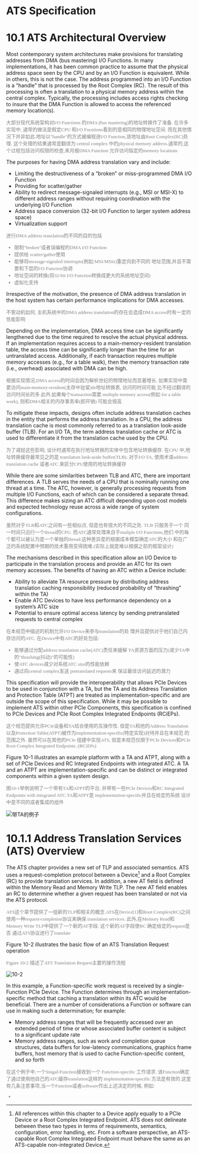 # ATS Specification

# 10.1 ATS Architectural Overview
Most contemporary system architectures make provisions for translating addresses from
DMA (bus mastering) I/O Functions. In many implementations, it has been common
practice to assume that the physical address space seen by the CPU and by an I/O
Function is equivalent. While in others, this is not the case. The address programmed into
an I/O Function is a “handle” that is processed by the Root Complex (RC). The result of 
this processing is often a translation to a physical memory address within the central complex. 
Typically, the processing includes access rights checking to insure that the DMA Function 
is allowed to access the referenced memory location(s).

<font color=gray face="黑体" size=2>
大部分现代系统架构对I/O Functions 的DMA (bus mastering)的地址转换作了准备.
在许多实现中, 通常的做法是假定CPU 和I/O Fucntions看到的是相同的物理地址空间.
而在其他情况下并非如此.地址以"handle"的方式被编程进I/O Function,该地址由Root 
Complex(RC)处理. 这个处理的结果通常是翻译为 central complex 中的physical memory
address.通常的,这个过程包括访问权限的检查,来月报DMA Function
允许访问指定的memory locations
</font>

The purposes for having DMA address translation vary and include:
* Limiting the destructiveness of a “broken” or miss-programmed DMA I/O Function
* Providing for scatter/gather
* Ability to redirect message-signaled interrupts (e.g., MSI or MSI-X) to 
different address ranges without requiring coordination with the underlying I/O Function
* Address space conversion (32-bit I/O Function to larger system address space)
* Virtualization support


<font color=gray face="黑体" size=2>
进行DMA address translation的不同的目的包括
<ul>
	<li>
	限制"broken"或者误编程的DMA I/O Function
	</li>
	<li>
	提供给 scatter/gather使用
	</li>
	<li>
	能够将message-signaled interrupts(例如:MSI/MSIx)重定向到不同的
	地址范围,并且不需要和下层的I/O Function协调
	</li>
	<li>
	地址空间的转换(将32-bit I/O Function转换成更大的系统地址空间)
	</li>
	<li>虚拟化支持</li>
</ul>
</font>

Irrespective of the motivation, the presence of DMA address translation 
in the host system has certain performance implications for DMA accesses.

<font color=gray face="黑体" size=2>
不管动机如何, 主机系统中的DMA address translation的存在会造成DMA
access时有一定的性能影响
</font>

Depending on the implementation, DMA access time can be significantly 
lengthened due to the time required to resolve the actual physical address. 
If an implementation requires access to a main-memory-resident translation table, the
access time can be significantly longer than the time for an untranslated access. 
Additionally, if each transaction requires multiple memory accesses (e.g., for a 
table walk), then the memory transaction rate (i.e., overhead) associated
with DMA can be high.

<font color=gray face="黑体" size=2>
根据实现情况,DMA access的时间会因为解析世纪的物理地址而显著增长. 
如果实现中需要访问main-memory-resident(主存中驻留)de地址转换表, 访问的时间可能
比不经过翻译的访问时间长的多.此外,如果每个transaction需要
multiple memory access(例如 for a table work), 则和DMA相关的内存事务率(即开销)
可能会很高
</font>

To mitigate these impacts, designs often include address translation 
caches in the entity that performs the address translation. In a CPU, 
the address translation cache is most commonly referred to as a translation 
look-aside buffer (TLB). For an I/O TA, the term address translation cache 
or ATC is used to differentiate it from the translation cache used
by the CPU.

<font color=gray face="黑体" size=2>
为了减轻这些影响, 设计时通常在执行地址转换的实体中包含地址转换缓存. 在CPU
中,地址转换缓存最常见之的是 translation look-aside buffer(TLB). 对于I/O TA, 
使用术语address translation cache 或者ATC 来区分CPU使用的地址转换缓存
</font>

While there are some similarities between TLB and ATC, there are important 
differences. A TLB serves the needs of a CPU that is nominally running one 
thread at a time. The ATC, however, is generally processing requests from 
multiple I/O Functions, each of which can be considered a separate thread. 
This difference makes sizing an ATC difficult depending
upon cost models and expected technology reuse across a wide range of system 
configurations.

<font color=gray face="黑体" size=2>
虽然对于TLB和ATC之间有一些相似点, 但是也有很大的不同之处. TLB 只服务于一个
同一时间只运行一个thread的CPU. 而ATC通常处理来自于muliple I/O Functions,他们
中的每个都可以被认为是一个单独的thread.这种差异是的根据成本模型确定ATC的大小
和在广泛的系统配置中预期的技术重用变得困难.(实际上就是难以根据之前的框架设计)
</font>

The mechanisms described in this specification allow an I/O Device to participate 
in the translation process and provide an ATC for its own memory accesses. The 
benefits of having an ATC within a Device include:

* Ability to alleviate TA resource pressure by distributing address translation 
caching responsibility (reduced probability of “thrashing” within the TA)
* Enable ATC Devices to have less performance dependency on a system’s ATC size
* Potential to ensure optimal access latency by sending pretranslated requests to central complex

<font color=gray face="黑体" size=2>
在本规范中描述的机制允许I/O Device来参与translation的处
理并且提供对于他们自己内存访问的ATC. 在Device中有ATC的好处包括:
<ul>
	<li>
	能够通过分配address trasnlation cache(ATC)责任来缓解
	TA资源方面的压力(减少TA中的"thrashing(抖动)"的可能性)
	</li>
	<li>
	使ATC devices减少对系统ATC size的性能依赖
	</li>
	<li>
	通过向central complex发送 pretranslated requests来
	保证最佳访问延迟的潜力
	</li>
</ul>
</font>

This specification will provide the interoperability that allows PCIe Devices 
to be used in conjunction with a TA, but the TA and its Address Translation 
and Protection Table (ATPT) are treated as implementation-specific and are outside the
scope of this specification. While it may be possible to implement ATS within 
other PCIe Components, this specification is confined to PCIe Devices and PCIe 
Root Complex Integrated Endpoints (RCiEPs).

<font color=gray face="黑体" size=2>
这个规范提供允许PCIe设备和TA结合使用的互操作性. 但是TA和他的Address Translation
以及Protection Table(ATPT)被作为implementation-specific(特定实现)对待并且在本规范
的范围之外. 虽然可以在其他的PCIe 组建中实现ATS, 但是本规范仅限于PCIe Devices和PCIe
Root Complex Integrated Endpoints. (RCiEPs)
</font>

Figure 10-1 illustrates an example platform with a TA and ATPT, along with a set 
of PCIe Devices and RC Integrated Endpoints with integrated ATC. A TA and an ATPT 
are implementation-specific and can be distinct or integrated components within a 
given system design.

<font color=gray face="黑体" size=2>
图10-1举例说明了一个带有TA和ATPT的平台, 并带有一些PCIe Devices和RC Integrated
Endpoints with integrated ATC.TA和ATPT是 implementation-specific并且在给定的系统
设计中是不同的或者集成的组件
</font>

![带TA的例子](pic/eg_platform_with_ta.png)

# 10.1.1 Address Translation Services (ATS) Overview
The ATS chapter provides a new set of TLP and associated semantics. ATS uses 
a request-completion protocol between a Device[^1] and a Root Complex (RC) to 
provide translation services. In addition, a new AT field is defined within the
Memory Read and Memory Write TLP. The new AT field enables an RC to determine 
whether a given request has been translated or not via the ATS protocol.

<font color=gray face="黑体" size=2>
ATS这个章节提供了一组新的TLP和相关的概念.ATS在Device[1]和Root Complex(RC)之间
使用一种request-completion协议来确保 translation services. 此外,在Memory Read和
Memory Write TLP中提供了一个新的AT字段. 这个新的AT字段使RC 确定给定的request是否
通过ATS协议进行了translate
</font>

Figure 10-2 illustrates the basic flow of an ATS Translation Request operation

<font color=gray face="黑体" size=2>
Figure 10-2 描述了ATS Translation Request主要的操作流程
</font>

![10-2](pic/ATS_T_R.png)

In this example, a Function-specific work request is received by a single-Function 
PCIe Device. The Function determines through an implementation-specific method 
that caching a translation within its ATC would be beneficial. There are a
number of considerations a Function or software can use in making such a 
determination; for example:
* Memory address ranges that will be frequently accessed over an extended 
period of time or whose associated buffer content is subject to a significant 
update rate
* Memory address ranges, such as work and completion queue structures, 
data buffers for low-latency communications, graphics frame buffers, host memory 
that is used to cache Function-specific content, and so forth

<font color=gray face="黑体" size=2>
在这个例子中,一个Singal-Function接收到一个 Function-specific 工作请求.
该Function确定了通过使用他自己的ATC缓存translation这样的 implementation-specific
方法是有效的.这里有几条注意事项,当一个Function或者software作出上述决定的时候, 
例如:
<ul>
<li>

</li>
</ul>
</font>

[^1]:All references within this  chapter to a Device apply equally to 
a PCIe Device or a Root Complex Integrated  Endpoint. ATS does 
not delineate between these two types in terms of requirements, 
semantics, configuration, error handling, etc. From a software perspective, an 
ATS-capable Root Complex Integrated Endpoint must behave the same as an 
ATS-capable non-integrated Device. 
